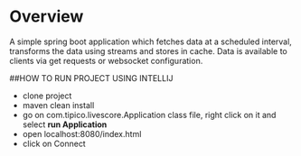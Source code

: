 # Overview
A simple spring boot application which fetches data at a scheduled interval,
transforms the data using streams and stores in cache. Data is available to clients
via get requests or websocket configuration.	


##HOW TO RUN PROJECT USING INTELLIJ
- clone project
- maven clean install
- go on com.tipico.livescore.Application class file, right click on it and select **run Application**
- open localhost:8080/index.html
- click on Connect

